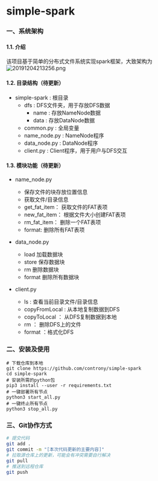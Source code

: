 # simple-spark

### 一、系统架构

#### 1.1. 介绍

该项目基于简单的分布式文件系统实现spark框架，大致架构为
![20191204213256.png](https://raw.githubusercontent.com/controny/PicBed/master/images/20191204213256.png)

#### 1.2. 目录结构（待更新）
- simple-spark : 根目录
    - dfs : DFS文件夹，用于存放DFS数据
        - name : 存放NameNode数据
        - data : 存放DataNode数据
    - common.py  : 全局变量
    - name_node.py : NameNode程序
    - data_node.py : DataNode程序
    - client.py : Client程序，用于用户与DFS交互

#### 1.3. 模块功能（待更新）

- name_node.py
    - 保存文件的块存放位置信息
    - 获取文件/目录信息
    - get_fat_item： 获取文件的FAT表项
    - new_fat_item： 根据文件大小创建FAT表项
    - rm_fat_item： 删除一个FAT表项
    - format: 删除所有FAT表项

- data_node.py
    - load 加载数据块
    - store 保存数据块
    - rm 删除数据块
    - format 删除所有数据块

- client.py
    - ls : 查看当前目录文件/目录信息
    - copyFromLocal : 从本地复制数据到DFS
    - copyToLocal ： 从DFS复制数据到本地
    - rm ： 删除DFS上的文件
    - format ：格式化DFS

### 二、安装及使用

```shell
# 下载仓库到本地
git clone https://github.com/controny/simple-spark
cd simple-spark
# 安装所需的python包
pip3 install --user -r requirements.txt
# 一键部署所有节点
python3 start_all.py
# 一键终止所有节点
python3 stop_all.py
```

### 三、Git协作方式

```bash
# 提交代码
git add .
git commit -m "[本次代码更新的主要内容]"
# 拉取源仓库上的更新，可能会有冲突需要自行解决
git pull 
# 推送到远程仓库
git push
```